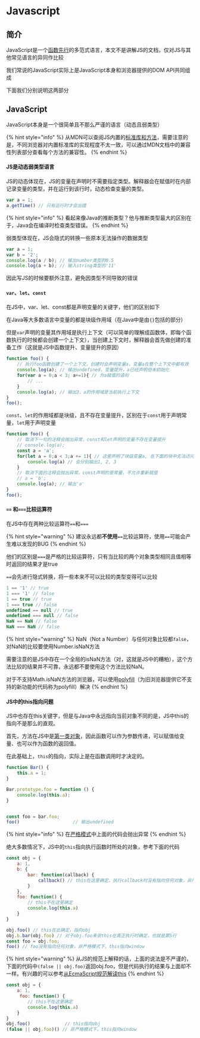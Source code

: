 # Javascript

## 简介

JavaScript是一个[函数先行](https://developer.mozilla.org/en-US/docs/Glossary/First-class_Function)的多范式语言，本文不是讲解JS的文档，仅对JS与其他常见语言的异同作比较

我们常说的JavaScript实际上是JavaScript本身和浏览器提供的DOM API共同组成

下面我们分别说明这两部分

## JavaScript

JavaScript本身是一个很简单且不那么严谨的语言（动态且弱类型）

{% hint style="info" %}
从MDN可以查阅JS内置的[标准库和方法](https://developer.mozilla.org/zh-CN/docs/Web/JavaScript/Reference/Global_Objects)，需要注意的是，不同浏览器对内置标准库的实现程度不太一致，可以通过MDN文档中的兼容性列表部分查看每个方法的兼容性。
{% endhint %}

#### JS是动态弱类型语言

JS的动态体现在，JS的变量在声明时不需要指定类型。解释器会在赋值时在内部记录变量的类型，并在运行到该行时，动态检查变量的类型。

```javascript
var a = 1;
a.getTime() // 只有运行时才会出错
```

{% hint style="info" %}
看起来像Java的推断类型？他与推断类型最大的区别在于，Java会在编译时检查类型错误。
{% endhint %}

弱类型体现在，JS会隐式的转换一些原本无法操作的数据类型

```javascript
var a = 1;
var b = '2';
console.log(a / b); // 输出number类型的0.5
console.log(a + b); // 输入string类型的'11'
```

因此写JS的时候要额外注意，避免因类型不同导致的错误

#### `var`、`let`、`const`

在JS中，var、let、const都是声明变量的关键字，他们的区别如下

在Java等大多数语言中变量的都是块级作用域（在Java中是由`{}`包括的部分）

但是`var`声明的变量其作用域是执行上下文（可以简单的理解成函数体，即每个函数执行的时候都会创建一个上下文），当创建上下文时，解释器会首先做创建的准备工作（这就是JS中函数提升、变量提升的原因）

```javascript
function foo() {
    // 执行foo函数创建了一个上下文，创建时会声明变量a，变量a在整个上下文中都有效
    console.log(a); // 输出undefined，变量提升，a已经声明但未初始化
    for(var a = 0;a < 3; a+=1){ // 为a赋值的语句
        // ...
    }
    console.log(a); // 输出3，a的作用域是当前执行上下文
}
foo();
```

`const`、`let`的作用域都是块级，且不存在变量提升，区别在于`const`用于声明常量，`let`用于声明变量

```javascript
function foo() {
    // 取消下一句的注释会抛出异常，const和let声明的变量不存在变量提升
    // console.log(a); 
    const a = 'a';
    for(let a = 0;a < 3;a += 1){ // 这里声明了块级变量a, 在下面的块中无法访问外部的a变量
        console.log(a) // 会分别输出1, 2, 3
    }
    // 取消下面的注释会抛出异常，const声明的是常量，不允许重新赋值
    // a = 'b';
    console.log(a); // 输出'a'
}
foo();
```

#### `==` 和`===`比较运算符

在JS中存在两种比较运算符`==`和`===`

{% hint style="warning" %}
建议永远都**不使用**`==`比较运算符，使用`==`可能会产生难以发现的BUG
{% endhint %}

他们的区别是`===`是严格的比较运算符，只有当比较的两个对象类型相同且值相等时返回的结果才是true

`==`会先进行隐式转换，将一些本来不可以比较的类型变得可以比较

```javascript
1 == '1' // true
1 === '1' // false
1 == true // true
1 === true // false
undefined == null // true
undefined === null // false
NaN == NaN // false
NaN === NaN // false
```

{% hint style="warning" %}
NaN（Not a Number）与任何对象比较都`false`，对NaN的比较要使用Number.isNaN方法

需要注意的是JS中存在一个全局的isNaN方法（对，这就是JS中的糟粕），这个方法比较的结果并不可靠，永远都不要使用这个方法比较NaN。

对于不支持Math.isNaN方法的浏览器，可以使用[polyfill](https://developer.mozilla.org/zh-CN/docs/Web/JavaScript/Reference/Global_Objects/Number/isNaN#Polyfill)（为旧浏览器提供它不支持的新功能的代码称为polyfill）解决
{% endhint %}

#### JS中的this指向问题

JS中也存在this关键字，但是与Java中永远指向当前对象不同的是，JS中this的指向不是那么的直观。

首先，方法在JS中是[第一类对象](https://zh.wikipedia.org/wiki/%E7%AC%AC%E4%B8%80%E9%A1%9E%E7%89%A9%E4%BB%B6)，因此函数可以作为参数传递，可以赋值给变量、也可以作为函数的返回值。

在此基础上，`this`的指向，实际上是在函数调用时才决定的。

```javascript
function Bar() {
    this.a = 1;
}

Bar.prototype.foo = function () {
    console.log(this.a);
}


const foo = bar.foo;
foo()                    // 输出undefined
```

{% hint style="info" %}
在[严格模式](https://developer.mozilla.org/zh-CN/docs/Web/JavaScript/Reference/Strict_mode)中上面的代码会抛出异常
{% endhint %}

绝大多数情况下，JS中的`this`指向执行函数时所处的对象，参考下面的代码

```javascript
const obj = {
    a: 1,
    b: {
        bar: function(callback) {
            callback() // this在这里确定，执行callback时没有指向任何对象，非严格模式下指向window
        }
    },
    foo: function() {
        // this不在这里确定
        console.log(this.a)
    }
}

obj.foo() // this在此确定，指向obj
obj.b.bar(obj.foo) // 对于obj.foo来说this在真正执行时确定，也就是第5行
const foo = obj.foo;
foo() // foo没有指向任何对象，非严格模式下，this指向window

```

{% hint style="warning" %}
从JS的规范上解释的话，上面的说法是不严谨的，下面的代码中`(false || obj.foo)`返回obj.foo，但是代码执行的结果与上面却不一样。有兴趣的可以参考[从EcmaScript规范解读this](https://github.com/mqyqingfeng/Blog/issues/7)
{% endhint %}

```javascript
const obj = {
    a: 1,
     foo: function() {
        // this不在这里确定
        console.log(this.a)
    }
}
obj.foo()             // this指向obj
(false || obj.foo)() // 非严格模式下，this指向window

```

